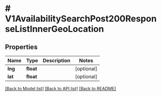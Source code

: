 # # V1AvailabilitySearchPost200ResponseListInnerGeoLocation

## Properties

Name | Type | Description | Notes
------------ | ------------- | ------------- | -------------
**lng** | **float** |  | [optional]
**lat** | **float** |  | [optional]

[[Back to Model list]](../../README.md#models) [[Back to API list]](../../README.md#endpoints) [[Back to README]](../../README.md)
